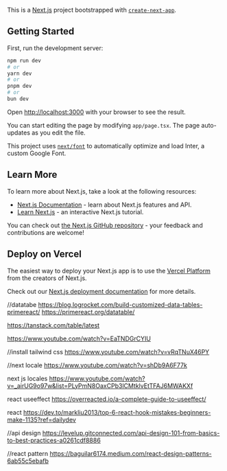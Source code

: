 This is a [Next.js](https://nextjs.org/) project bootstrapped with [`create-next-app`](https://github.com/vercel/next.js/tree/canary/packages/create-next-app).

## Getting Started

First, run the development server:

```bash
npm run dev
# or
yarn dev
# or
pnpm dev
# or
bun dev
```

Open [http://localhost:3000](http://localhost:3000) with your browser to see the result.

You can start editing the page by modifying `app/page.tsx`. The page auto-updates as you edit the file.

This project uses [`next/font`](https://nextjs.org/docs/basic-features/font-optimization) to automatically optimize and load Inter, a custom Google Font.

## Learn More

To learn more about Next.js, take a look at the following resources:

- [Next.js Documentation](https://nextjs.org/docs) - learn about Next.js features and API.
- [Learn Next.js](https://nextjs.org/learn) - an interactive Next.js tutorial.

You can check out [the Next.js GitHub repository](https://github.com/vercel/next.js/) - your feedback and contributions are welcome!

## Deploy on Vercel

The easiest way to deploy your Next.js app is to use the [Vercel Platform](https://vercel.com/new?utm_medium=default-template&filter=next.js&utm_source=create-next-app&utm_campaign=create-next-app-readme) from the creators of Next.js.

Check out our [Next.js deployment documentation](https://nextjs.org/docs/deployment) for more details.


//datatabe https://blog.logrocket.com/build-customized-data-tables-primereact/
https://primereact.org/datatable/

https://tanstack.com/table/latest

https://www.youtube.com/watch?v=EaTNDGrCYIU


//install tailwind css https://www.youtube.com/watch?v=vRqTNuX46PY

//next locale https://www.youtube.com/watch?v=shDb9A6F77k

next js locales https://www.youtube.com/watch?v=_airUG9o97w&list=PLyPmN8OaxCPb3lCMtklvEtTFAJ6MWAKXf



react useeffect https://overreacted.io/a-complete-guide-to-useeffect/

react https://dev.to/markliu2013/top-6-react-hook-mistakes-beginners-make-1135?ref=dailydev


//api design https://levelup.gitconnected.com/api-design-101-from-basics-to-best-practices-a0261cdf8886


//react pattern https://baguilar6174.medium.com/react-design-patterns-6ab55c5ebafb